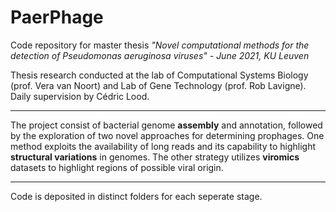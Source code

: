 # PaerPhage

Code repository for master thesis 
*"Novel computational methods for the detection of Pseudomonas aeruginosa viruses" - June 2021, KU Leuven*

Thesis research conducted at the lab of Computational Systems Biology (prof. Vera van Noort) and Lab of Gene Technology (prof. Rob Lavigne).
Daily supervision by Cédric Lood.

---
The project consist of bacterial genome **assembly** and annotation, followed by the exploration of two novel approaches for determining prophages.
One method exploits the availability of long reads and its capability to highlight **structural variations** in genomes. 
The other strategy utilizes **viromics** datasets to highlight regions of possible viral origin.

---
Code is deposited in distinct folders for each seperate stage.
